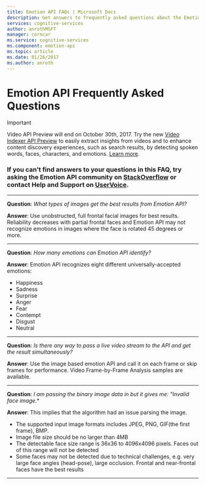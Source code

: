 ```yaml
---
title: Emotion API FAQs | Microsoft Docs
description: Get answers to frequently asked questions about the Emotion API in Cognitive Services.
services: cognitive-services
author: anrothMSFT
manager: corncar
ms.service: cognitive-services
ms.component: emotion-api
ms.topic: article
ms.date: 01/26/2017
ms.author: anroth
---
```


# Emotion API Frequently Asked Questions
 
> [!IMPORTANT]
> Video API Preview will end on October 30th, 2017. Try the new [Video Indexer API Preview](https://azure.microsoft.com/services/cognitive-services/video-indexer/) to easily extract insights from 
videos and to enhance content discovery experiences, such as search results, by detecting spoken words, faces, characters, and emotions. [Learn more](https://docs.microsoft.com/azure/cognitive-services/video-indexer/video-indexer-overview).

### If you can't find answers to your questions in this FAQ, try asking the Emotion API community on [StackOverflow](https://stackoverflow.com/questions/tagged/project-oxford+or+microsoft-cognitive) or contact Help and Support on [UserVoice](https://cognitive.uservoice.com/).  

-----

**Question**: *What types of images get the best results from Emotion API?*

**Answer**: Use unobstructed, full frontal facial images for best results. Reliability decreases with partial frontal faces and Emotion API may not recognize emotions in images where the face is rotated 45 degrees or more.

-----

**Question**: *How many emotions can Emotion API identify?*

**Answer**: Emotion API recognizes eight different universally-accepted emotions: 
* Happiness
* Sadness
* Surprise
* Anger
* Fear
* Contempt
* Disgust 
* Neutral 

-----

**Question**: *Is there any way to pass a live video stream to the API and get the result simultaneously?*

**Answer**: Use the image based emotion API and call it on each frame or skip frames for performance.  Video Frame-by-Frame Analysis samples are available.

-----

**Question**: *I am passing the binary image data in but it gives me: "Invalid face image.**

**Answer**: This implies that the algorithm had an issue parsing the image.  
* The supported input image formats includes JPEG, PNG, GIF(the first frame), BMP. 
* Image file size should be no larger than 4MB
* The detectable face size range is 36x36 to 4096x4096 pixels. Faces out of this range will not be detected
* Some faces may not be detected due to technical challenges, e.g. very large face angles (head-pose), large occlusion. Frontal and near-frontal faces have the best results

-----
